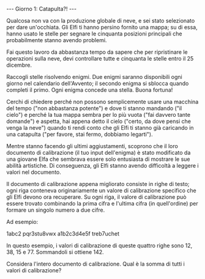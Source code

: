 --- Giorno 1: Catapulta?! ---

Qualcosa non va con la produzione globale di neve, e sei stato selezionato per dare un'occhiata. Gli Elfi ti hanno persino fornito una mappa; su di essa, hanno usato le stelle per segnare le cinquanta posizioni principali che probabilmente stanno avendo problemi.

Fai questo lavoro da abbastanza tempo da sapere che per ripristinare le operazioni sulla neve, devi controllare tutte e cinquanta le stelle entro il 25 dicembre.

Raccogli stelle risolvendo enigmi. Due enigmi saranno disponibili ogni giorno nel calendario dell'Avvento; il secondo enigma si sblocca quando completi il primo. Ogni enigma concede una stella. Buona fortuna!

Cerchi di chiedere perché non possono semplicemente usare una macchina del tempo ("non abbastanza potente") e dove ti stanno mandando ("il cielo") e perché la tua mappa sembra per lo più vuota ("fai davvero tante domande") e aspetta, hai appena detto il cielo ("certo, da dove pensi che venga la neve") quando ti rendi conto che gli Elfi ti stanno già caricando in una catapulta ("per favore, stai fermo, dobbiamo legarti").

Mentre stanno facendo gli ultimi aggiustamenti, scoprono che il loro documento di calibrazione (il tuo input dell'enigma) è stato modificato da una giovane Elfa che sembrava essere solo entusiasta di mostrare le sue abilità artistiche. Di conseguenza, gli Elfi stanno avendo difficoltà a leggere i valori nel documento.

Il documento di calibrazione appena migliorato consiste in righe di testo; ogni riga conteneva originariamente un valore di calibrazione specifico che gli Elfi devono ora recuperare. Su ogni riga, il valore di calibrazione può essere trovato combinando la prima cifra e l'ultima cifra (in quell'ordine) per formare un singolo numero a due cifre.

Ad esempio:

1abc2
pqr3stu8vwx
a1b2c3d4e5f
treb7uchet

In questo esempio, i valori di calibrazione di queste quattro righe sono 12, 38, 15 e 77. Sommandoli si ottiene 142.

Considera l'intero documento di calibrazione. Qual è la somma di tutti i valori di calibrazione?